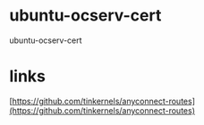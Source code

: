 # ubuntu-ocserv-cert
ubuntu-ocserv-cert


# links
[https://github.com/tinkernels/anyconnect-routes](https://github.com/tinkernels/anyconnect-routes)
